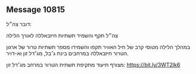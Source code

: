 ## Message 10815

דובר צה״ל:

צה״ל תקף והשמיד תשתיות חיזבאללה לאורך הלילה

במהלך הלילה מטוסי קרב של חיל האוויר תקפו והשמידו מספר תשתיות טרור של ארגון הטרור חיזבאללה במרחבים בינת ג׳בל, מג׳דל זון וא-דויר.

מצורף תיעוד מתקיפת תשתית הטרור במרחב מג׳דל זון: https://bit.ly/3WT2lk6

